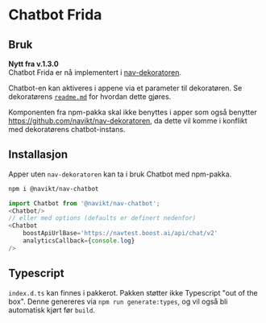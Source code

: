 # Chatbot Frida

## Bruk
**Nytt fra v.1.3.0**<br>
Chatbot Frida er nå implementert i [nav-dekoratoren](https://github.com/navikt/nav-dekoratoren).

Chatbot-en kan aktiveres i appene via et parameter til dekoratøren. Se dekoratørens [`readme.md`](https://github.com/navikt/nav-dekoratoren/blob/master/README.md) for hvordan dette gjøres.

Komponenten fra npm-pakka skal ikke benyttes i apper som også benytter https://github.com/navikt/nav-dekoratoren, da dette vil komme i konflikt med dekoratørens chatbot-instans.

## Installasjon
Apper uten `nav-dekoratoren` kan ta i bruk Chatbot med npm-pakka.
```sh
npm i @navikt/nav-chatbot
```
```javascript
import Chatbot from '@navikt/nav-chatbot';
<Chatbot/>
// eller med options (defaults er definert nedenfor)
<Chatbot
    boostApiUrlBase='https://navtest.boost.ai/api/chat/v2'
    analyticsCallback={console.log}
/>
```

## Typescript
`index.d.ts` kan finnes i pakkerot. Pakken støtter ikke Typescript "out of the box".
Denne genereres via `npm run generate:types`, og vil også bli automatisk kjørt før `build`.
